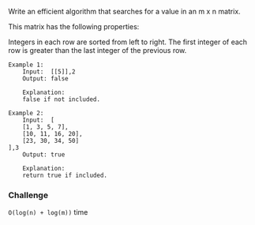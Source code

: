 Write an efficient algorithm that searches for a value in an m x n matrix.

This matrix has the following properties:

Integers in each row are sorted from left to right.
The first integer of each row is greater than the last integer of the previous row.
```
Example 1:
	Input:  [[5]],2
	Output: false
	
	Explanation: 
	false if not included.
```
```
Example 2:
	Input:  [
    [1, 3, 5, 7],
    [10, 11, 16, 20],
    [23, 30, 34, 50]
],3
	Output: true
	
	Explanation: 
	return true if included.
```
### Challenge
`O(log(n) + log(m))` time